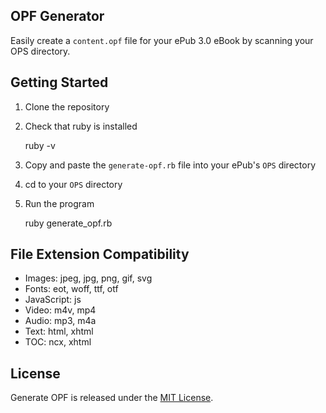 ## OPF Generator

Easily create a `content.opf` file for your ePub 3.0 eBook by scanning your OPS directory.

## Getting Started

1. Clone the repository
2. Check that ruby is installed

    ruby -v

3. Copy and paste the `generate-opf.rb` file into your ePub's `OPS` directory
4. cd to your `OPS` directory
5. Run the program

    ruby generate_opf.rb

## File Extension Compatibility

* Images: jpeg, jpg, png, gif, svg
* Fonts: eot, woff, ttf, otf
* JavaScript: js
* Video: m4v, mp4
* Audio: mp3, m4a
* Text: html, xhtml
* TOC: ncx, xhtml

## License

Generate OPF is released under the [MIT License](http://www.opensource.org/licenses/MIT).